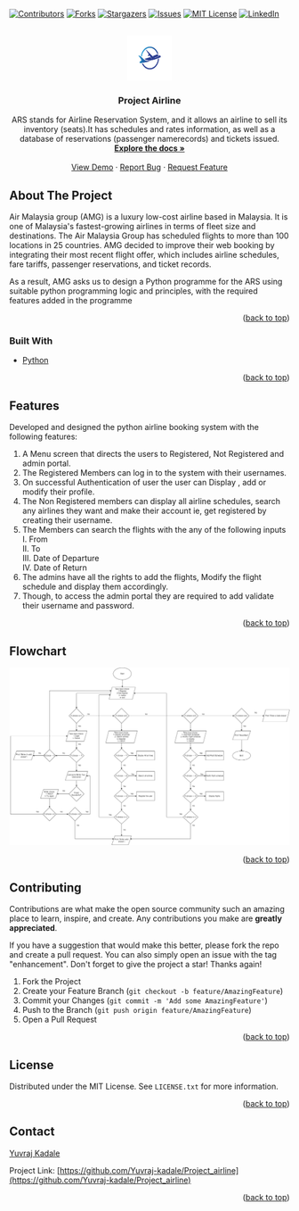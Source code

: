<div id="top"></div>
<!--
*** Thanks for checking out the Best-README-Template. If you have a suggestion
*** that would make this better, please fork the repo and create a pull request
*** or simply open an issue with the tag "enhancement".
*** Don't forget to give the project a star!
*** Thanks again! Now go create something AMAZING! :D
-->



<!-- PROJECT SHIELDS -->
<!--
*** I'm using markdown "reference style" links for readability.
*** Reference links are enclosed in brackets [ ] instead of parentheses ( ).
*** See the bottom of this document for the declaration of the reference variables
*** for contributors-url, forks-url, etc. This is an optional, concise syntax you may use.
*** https://www.markdownguide.org/basic-syntax/#reference-style-links
-->
[![Contributors][contributors-shield]][contributors-url]
[![Forks][forks-shield]][forks-url]
[![Stargazers][stars-shield]][stars-url]
[![Issues][issues-shield]][issues-url]
[![MIT License][license-shield]][license-url]
[![LinkedIn][linkedin-shield]][linkedin-url]



<!-- PROJECT LOGO -->
<br />
<div align="center">
  <a href="https://github.com/Yuvraj-kadale/Project_airline">
    <img src="logo.png" alt="Logo" width="80" height="80">
  </a>

<h3 align="center">Project Airline</h3>

  <p align="center">
    ARS stands for Airline Reservation System, and it allows an airline to sell its inventory (seats).It has schedules and rates information, as well as a database of reservations (passenger namerecords) and tickets issued.
    <br />
    <a href="https://github.com/Yuvraj-kadale/Project_airline"><strong>Explore the docs »</strong></a>
    <br />
    <br />
    <a href="https://github.com/Yuvraj-kadale/Project_airline">View Demo</a>
    ·
    <a href="https://github.com/Yuvraj-kadale/Project_airline/issues">Report Bug</a>
    ·
    <a href="https://github.com/Yuvraj-kadale/Project_airline/issues">Request Feature</a>
  </p>
</div>


<!-- ABOUT THE PROJECT -->
## About The Project

Air Malaysia group (AMG) is a luxury low-cost airline based in Malaysia. It is one of
Malaysia's fastest-growing airlines in terms of fleet size and destinations. The Air Malaysia
Group has scheduled flights to more than 100 locations in 25 countries. AMG decided to
improve their web booking by integrating their most recent flight offer, which includes airline
schedules, fare tariffs, passenger reservations, and ticket records.  

As a result, AMG asks us to design a Python programme for the ARS using suitable python
programming logic and principles, with the required features added in the programme

<p align="right">(<a href="#top">back to top</a>)</p>


### Built With

* [Python](https://www.python.org/)


<p align="right">(<a href="#top">back to top</a>)</p>



<!-- GETTING STARTED -->
## Features

Developed and designed the python airline booking system with the following features:  

1. A Menu screen that directs the users to Registered, Not Registered and admin portal.
2. The Registered Members can log in to the system with their usernames.
3. On successful Authentication of user the user can Display , add or modify their profile.
4. The Non Registered members can display all airline schedules, search any airlines they
want and make their account ie, get registered by creating their username.
5. The Members can search the flights with the any of the following inputs  
I. From  
II. To  
III. Date of Departure  
IV. Date of Return  
6. The admins have all the rights to add the flights, Modify the flight schedule and display
them accordingly.
7. Though, to access the admin portal they are required to add validate their username and
password.

<p align="right">(<a href="#top">back to top</a>)</p>

## Flowchart

![Flowchart](Flowchart.png)  

<p align="right">(<a href="#top">back to top</a>)</p>  

<!-- CONTRIBUTING -->
## Contributing

Contributions are what make the open source community such an amazing place to learn, inspire, and create. Any contributions you make are **greatly appreciated**.

If you have a suggestion that would make this better, please fork the repo and create a pull request. You can also simply open an issue with the tag "enhancement".
Don't forget to give the project a star! Thanks again!

1. Fork the Project
2. Create your Feature Branch (`git checkout -b feature/AmazingFeature`)
3. Commit your Changes (`git commit -m 'Add some AmazingFeature'`)
4. Push to the Branch (`git push origin feature/AmazingFeature`)
5. Open a Pull Request

<p align="right">(<a href="#top">back to top</a>)</p>



<!-- LICENSE -->
## License

Distributed under the MIT License. See `LICENSE.txt` for more information.

<p align="right">(<a href="#top">back to top</a>)</p>



<!-- CONTACT -->
## Contact


[Yuvraj Kadale](https://yuvraj-kadale.github.io/  )  

Project Link: [https://github.com/Yuvraj-kadale/Project_airline](https://github.com/Yuvraj-kadale/Project_airline)

<p align="right">(<a href="#top">back to top</a>)</p>


<!-- MARKDOWN LINKS & IMAGES -->
<!-- https://www.markdownguide.org/basic-syntax/#reference-style-links -->
[contributors-shield]: https://img.shields.io/github/contributors/Yuvraj-kadale/Project_airline.svg?style=for-the-badge
[contributors-url]: https://github.com/Yuvraj-kadale/Project_airline/graphs/contributors
[forks-shield]: https://img.shields.io/github/forks/Yuvraj-kadale/Project_airline.svg?style=for-the-badge
[forks-url]: https://github.com/Yuvraj-kadale/Project_airline/network/members
[stars-shield]: https://img.shields.io/github/stars/Yuvraj-kadale/Project_airline.svg?style=for-the-badge
[stars-url]: https://github.com/Yuvraj-kadale/Project_airline/stargazers
[issues-shield]: https://img.shields.io/github/issues/Yuvraj-kadale/Project_airline.svg?style=for-the-badge
[issues-url]: https://github.com/Yuvraj-kadale/Project_airline/issues
[license-shield]: https://img.shields.io/github/license/Yuvraj-kadale/Project_airline.svg?style=for-the-badge
[license-url]: https://github.com/Yuvraj-kadale/Project_airline/blob/master/LICENSE.txt
[linkedin-shield]: https://img.shields.io/badge/-LinkedIn-black.svg?style=for-the-badge&logo=linkedin&colorB=555
[linkedin-url]: https://www.linkedin.com/in/yuvraj-kadale/
[product-screenshot]: images/screenshot.png
